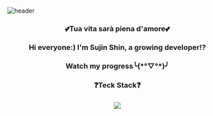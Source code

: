 ![header](https://capsule-render.vercel.app/api?type=wave&color=auto&height=300&section=header&text=INUIN&fontSize=90)
<h3 align="center"> 💕Tua vita sarà piena d'amore💕 </h3>

<h3 align="center"> Hi everyone:) I'm Sujin Shin, a growing developer!? </h3>
<h3 align="center">  Watch my progress╰(*°▽°*)╯ </h3>   

<h3 align="center"> ❓Teck Stack❓ </h3>
<h3 align="center"><img src="https://img.shields.io/badge/JAVA-007396?style=for-the-badge&logo=java&logoColor=white"></h3>
